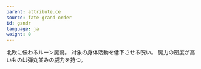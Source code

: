 ```yaml
---
parent: attribute.ce
source: fate-grand-order
id: gandr
language: ja
weight: 0
---
```


北欧に伝わるルーン魔術。
対象の身体活動を低下させる呪い。
魔力の密度が高いものは弾丸並みの威力を持つ。
